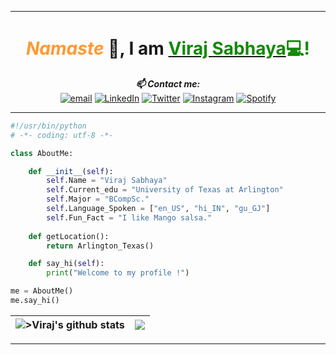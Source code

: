 
---

<!-- HEADER  -->
<div align="center">

# <span style="color:#ff9933">*Namaste*</span> 🙏, I am <span style="color:#138808">[<span style="color:#138808">Viraj Sabhaya</span>](https://virajsabhaya23.github.io/VS_WebPortfolio/)💻!</span>

</div>

<div align="center">
<i><b>📫 Contact me: </i></b><br>
<a href="mailto:virajvipinbhai.sabhaya@mavs.uta.edu"><img src="https://img.shields.io/badge/-EmailMe-brown" alt="email"></a>
<a href="https://www.linkedin.com/in/vsabhaya23/" target="_blank"><img src="https://img.shields.io/badge/LinkedIn-%230077B5.svg?&style=flat-square&logo=linkedin&logoColor=white" alt="LinkedIn"></a>
<a href="https://twitter.com/sabhaya_viraj" target="_blank"><img src="https://img.shields.io/badge/Twitter-%231DA1F2.svg?&style=flat-square&logo=twitter&logoColor=white" alt="Twitter"></a>
<a href="https://www.instagram.com/vi725_s/" target="_blank"><img src="https://img.shields.io/badge/Instagram-%23E4405F.svg?&style=flat-square&logo=instagram&logoColor=white" alt="Instagram"></a>
<a href="https://open.spotify.com/user/fa2e5kwv2coycmzwww59ok1ex" target="_blank"><img src="https://img.shields.io/badge/Spotify-%231ED760.svg?&style=flat-square&logo=spotify&logoColor=white" alt="Spotify"></a>
</div>

---

<!-- ABOUT ME -->
```python 
#!/usr/bin/python
# -*- coding: utf-8 -*-

class AboutMe:

    def __init__(self):
        self.Name = "Viraj Sabhaya"
        self.Current_edu = "University of Texas at Arlington"
        self.Major = "BCompSc."
        self.Language_Spoken = ["en_US", "hi_IN", "gu_GJ"]
        self.Fun_Fact = "I like Mango salsa."
    
    def getLocation():
        return Arlington_Texas()

    def say_hi(self):
        print("Welcome to my profile !")

me = AboutMe()
me.say_hi()
```

<!-- GITHUB STATUS -->

| <img align="center" src="https://github-readme-stats.vercel.app/api?username=virajsabhaya23&show_icons=true&locale=en&count_private=true&layout=compact&hide_border=true&bg_color=0D1117&theme=midnight-purple" alt=">Viraj's github stats" />| <img align="center" src="https://github-readme-stats.vercel.app/api/top-langs/?username=virajsabhaya23&langs_count=8&count_private=true&layout=compact&hide_border=true&bg_color=0D1117&theme=midnight-purple" /> |
| ------------- | ------------- |

---
